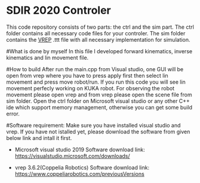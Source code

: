 # SDIR 2020 Controler
This code repository consists of two parts: the ctrl and the sim part. The ctrl folder contains all necessary code files for your controler. The sim folder contains the [VREP](https://www.coppeliarobotics.com/) .ttt file with all necessary implementation for simulation.

#What is done by myself
In this file I developed forward kinematics, inverse kinematics and lin movement file. 

#How to build
After run the main.cpp from Visual studio, one GUI will be open from vrep where you have to press apply first then select lin movement and press move robot/run.
If you run this code you will see lin movement perfecly working on KUKA robot. For observing the robot movement please open vrep and from vrep please open the scene file from sim folder. Open the ctrl folder on Microsoft visual studio or any other C++ ide which support memory management, otherwise you can get some build error.




#Software requirement: Make sure you have installed visual studio and vrep. If you have not istalled yet, please download the software from given below link and intall it first.

* Microsoft visual studio 2019
Software download link: https://visualstudio.microsoft.com/downloads/

* vrep 3.6.2(Coppelia Robotics)
Software download link: https://www.coppeliarobotics.com/previousVersions




